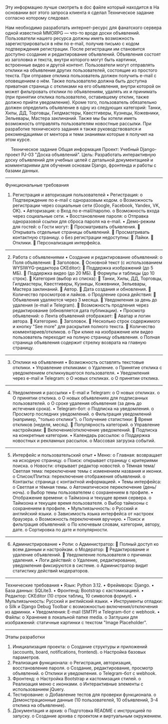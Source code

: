 Эту информацию лучше смотреть в doc файле который находится в 
На основании вот этого запроса клиента я сделал Техническое задание согласно которому следовал.

Нам необходимо разработать интернет-ресурс для фанатского сервера одной известной MMORPG — что-то вроде доски объявлений. Пользователи нашего ресурса должны иметь возможность зарегистрироваться в нём по e-mail, получив письмо с кодом подтверждения регистрации. После регистрации им становится доступно создание и редактирование объявлений. Объявления состоят из заголовка и текста, внутри которого могут быть картинки, встроенные видео и другой контент. Пользователи могут отправлять отклики на объявления других пользователей, состоящие из простого текста. При отправке отклика пользователь должен получить e-mail с оповещением о нём. Также пользователю должна быть доступна приватная страница с откликами на его объявления, внутри которой он может фильтровать отклики по объявлениям, удалять их и принимать (при принятии отклика пользователю, оставившему отклик, также должно прийти уведомление). Кроме того, пользователь обязательно должен определить объявление в одну из следующих категорий: Танки, Хилы, ДД, Торговцы, Гилдмастеры, Квестгиверы, Кузнецы, Кожевники, Зельевары, Мастера заклинаний.
Также мы бы хотели иметь возможность отправлять пользователям новостные рассылки.
При разработке технического задания я также руководствовался и рекомендациями от ментора и теми знаниями которые я получил на этом курсе.


 
Техническое задание
Общая информация
Проект: Учебный Django-проект PJ-03 "Доска объявлений".
Цель: Разработать интерактивную доску объявлений для учебных целей с детальной документацией и комментариями для обучения основам Django, фронтенда и работы с базами данных.
________________________________________
Функциональные требования
1. Регистрация и авторизация пользователей
•	Регистрация: 
o	Подтверждение по e-mail с одноразовым кодом.
o	Возможность регистрации через социальные сети (Google, Facebook, Yandex, VK, OK).
•	Авторизация: 
o	Вход по e-mail/паролю.
o	Возможность входа через социальные сети.
•	Восстановление пароля: 
o	Отправка одноразовой ссылки для сброса пароля на e-mail.
•	Демо-режим для гостей: 
o	Гости могут: 
	Просматривать объявления.
	Открывать отдельные страницы объявлений.
	Просматривать контактную страницу.
o	Без регистрации недоступны: 
	Лайки.
	Отклики.
	Персонализация интерфейса.
________________________________________
2. Работа с объявлениями
•	Создание и редактирование объявлений: 
o	Поля объявления: 
	Заголовок.
	Основной текст (с использованием WYSIWYG-редактора CKEditor): 
	Поддержка изображений (до 5 МБ).
	Поддержка видео (до 20 МБ).
	Формулы и таблицы (до 10 строк).
	Категория (выбор из списка): 
	Танки, Хилы, ДД, Торговцы, Гилдмастеры, Квестгиверы, Кузнецы, Кожевники, Зельевары, Мастера заклинаний.
	Автор.
	Дата создания и обновления.
	Количество просмотров и лайков.
o	Продление срока действия: 
	Объявления удаляются через 3 месяца.
	Уведомления за день до удаления (e-mail и Telegram).
	Возможность продления через редактирование (обновляется дата публикации).
•	Просмотр объявлений: 
o	Лента объявлений отображает: 
	Аватар и логин автора.
	Категорию.
	Заголовок.
	Несколько строк содержимого и кнопку "See more" для раскрытия полного текста.
	Количество комментариев/откликов.
o	При клике на изображение или видео пользователь переходит на полную страницу объявления.
o	Полная страница объявления содержит стрелку возврата на главную страницу.
________________________________________
3. Отклики на объявления
•	Возможность оставлять текстовые отклики.
•	Управление откликами: 
o	Удаление.
o	Принятие отклика с уведомлением откликнувшегося пользователя.
•	Уведомления через e-mail и Telegram: 
o	О новых откликах.
o	О принятии отклика.
________________________________________
4. Уведомления и рассылки
•	E-mail и Telegram: 
o	О новых откликах.
o	О принятии отклика.
o	О новых объявлениях для подписанных пользователей.
o	О сроке удаления объявления (за день до истечения срока).
•	Telegram-бот: 
o	Подписка на уведомления.
o	Просмотр последних уведомлений.
o	Фильтрация уведомлений (например, "только отклики").
o	Получение статистики: 
	Время откликов (неделя, месяц).
	Популярность категорий.
o	Управление настройками: 
	Включение/отключение уведомлений.
	Подписка на конкретные категории.
•	Календарь рассылок: 
o	Поддержка новостных и рекламных рассылок.
o	Массовая загрузка событий.
________________________________________
5. Интерфейс и пользовательский опыт
•	Меню: 
o	Главная: возвращает на исходную страницу.
o	Поиск: открывает страницу с критериями поиска.
o	Новости: открывает редактор новостей.
o	Тёмная тема/Светлая тема: переключение темы с изменением названия и иконки.
o	Список/Плитка: переключение отображения объявлений.
o	Контакты: страница с контактной информацией.
•	Темы интерфейса: 
o	Светлая и тёмная темы.
o	Автоматическое переключение (день/ночь).
o	Выбор темы пользователем с сохранением в профиле.
•	Отображение времени: 
o	Таймзона и текущее время сервера.
o	Таймзона и текущее время пользователя.
o	Выбор таймзоны с сохранением в профиле.
•	Мультиязычность: 
o	Русский и английский языки.
o	Зависимость языка интерфейса от настроек браузера.
o	Возможность переключения вручную.
•	Поиск и фильтрация объявлений: 
o	По ключевым словам, категории, автору, дате.
o	Сортировка по дате и популярности.
________________________________________
6. Администрирование
•	Роли: 
o	Администратор: 
	Полный доступ ко всем данным и настройкам.
o	Модератор: 
	Редактирование и удаление объявлений.
	Уведомление пользователя о причинах удаления.
•	Логи действий: 
o	Удаление, редактирование, уведомления фиксируются в системе.
o	Администратор видит статистику действий модераторов.
________________________________________
Технические требования
•	Язык: Python 3.12.
•	Фреймворк: Django.
•	База данных: SQLite3.
•	Фронтенд: Bootstrap с кастомизацией.
•	Редактор: CKEditor (10 строк таблиц, 10 символов формул).
•	Мультиязычность: Русский и английский языки.
•	Инструменты отладки: 
o	Silk и Django Debug Toolbar с возможностью включения/отключения из админки.
•	Уведомления: E-mail (SMTP) и Telegram-бот с webhook.
•	Файлы: 
o	Хранение в локальной папке media.
o	Заглушки для изображений: статичные картинки с текстом "Image Placeholder".
________________________________________
Этапы разработки
1.	Инициализация проекта:
o	Создание структуры и приложений (accounts, board, notifications, frontend).
o	Настройка базовых параметров.
2.	Реализация функционала:
o	Регистрация, авторизация, восстановление пароля.
o	Создание, редактирование, просмотр объявлений.
o	Отклики и уведомления.
o	Telegram-бот с webhook.
3.	Фронтенд:
o	Настройка Bootstrap и кастомизация стилей.
o	Реализация меню с иконками.
o	Интерактивные элементы с использованием jQuery.
4.	Тестирование:
o	Добавление тестов для проверки функционала.
o	Демонстрационные данные (10 пользователей, 10 объявлений, 3-4 отклика на объявление).
5.	Документация и архив:
o	Подготовка README с инструкцией по запуску.
o	Создание архива с проектом и виртуальным окружением.


 
